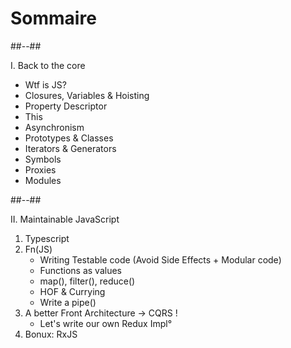 <!-- .slide: class="two-column-layout" -->

# Sommaire

##--##

I. Back to the core

- Wtf is JS?
- Closures, Variables & Hoisting
- Property Descriptor
- This
- Asynchronism
- Prototypes & Classes
- Iterators & Generators
- Symbols
- Proxies
- Modules

##--##

II. Maintainable JavaScript

1. Typescript
1. Fn(JS)
   - Writing Testable code (Avoid Side Effects + Modular code)
   - Functions as values
   - map(), filter(), reduce()
   - HOF & Currying
   - Write a pipe()
1. A better Front Architecture -> CQRS !
   - Let's write our own Redux Impl°
1. Bonux: RxJS
